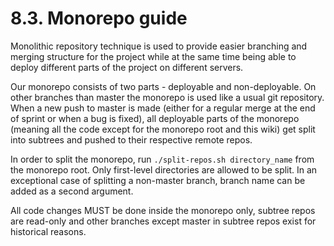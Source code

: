 # 8.3. Monorepo guide

Monolithic repository technique is used to provide easier branching and merging structure for the project while at
the same time being able to deploy different parts of the project on different servers. 

Our monorepo consists of two parts - deployable and non-deployable. On other branches than master the monorepo
is used like a usual git repository. When a new push to master is made (either for a regular merge at the end
of sprint or when a bug is fixed), all deployable parts of the monorepo (meaning all the code except for
the monorepo root and this wiki) get split into subtrees and pushed to their respective remote repos.

In order to split the monorepo, run `./split-repos.sh directory_name` from the monorepo root. Only first-level
directories are allowed to be split. In an exceptional case of splitting a non-master branch, branch name
can be added as a second argument.

All code changes MUST be done inside the monorepo only, subtree repos are read-only and other branches
except master in subtree repos exist for historical reasons. 
